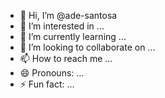 - 👋 Hi, I’m @ade-santosa
- 👀 I’m interested in ...
- 🌱 I’m currently learning ...
- 💞️ I’m looking to collaborate on ...
- 📫 How to reach me ...
- 😄 Pronouns: ...
- ⚡ Fun fact: ...

<!---
ade-santosa/ade-santosa is a ✨ special ✨ repository because its `README.md` (this file) appears on your GitHub profile.
You can click the Preview link to take a look at your changes.
--->
